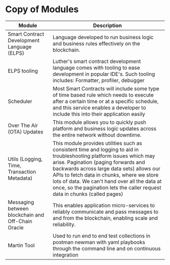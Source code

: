 # Copy of Modules

| Module                                            | Description                                                                                                                                                                                                                                                                                                                                                                            |
| ------------------------------------------------- | -------------------------------------------------------------------------------------------------------------------------------------------------------------------------------------------------------------------------------------------------------------------------------------------------------------------------------------------------------------------------------------- |
| Smart Contract Development Language (ELPS)        | Language developed to run business logic and business rules effectively on the blockchain.                                                                                                                                                                                                                                                                                             |
| ELPS tooling                                      | Luther's smart contract development language comes with tooling to ease development in popular IDE's. Such tooling includes: Formatter, profiler, debugger                                                                                                                                                                                                                             |
| Scheduler                                         | Most Smart Contracts will include some type of time based rule which needs to execute after a certain time or at a specific schedule, and this service enables a developer to include this into their application easily                                                                                                                                                               |
| Over The Air (OTA) Updates                        | This module allows you to quickly push platform and business logic updates across the entire network without downtime.                                                                                                                                                                                                                                                                 |
| Utils (Logging, Time, Transaction Metadata)       | This module provides utilities such as consistent time and logging to aid in troubleshooting platform issues which may arise. Pagination (paging forwards and backwards across large data sets) allows our APIs to fetch data in chunks, where we store lots of data. We can't hand over all the data at once, so the pagination lets the caller request data in chunks (called pages) |
| Messaging between blockchain and Off-Chain Oracle | This enables application micro-services to reliably communicate and pass messages to and from the blockchain, enabling scale and reliability.                                                                                                                                                                                                                                          |
| Martin Tool                                       | Used to run end to end test collections in postman newman with yaml playbooks through the command line and on continuous integration                                                                                                                                                                                                                                                   |
